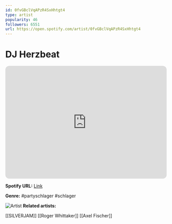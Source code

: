 ```yaml
---
id: 0fvGBclVqAPzR4SxHhtgt4
type: artist
popularity: 46
followers: 6551
url: https://open.spotify.com/artist/0fvGBclVqAPzR4SxHhtgt4
---
```

# DJ Herzbeat

<iframe style="border-radius:12px" src="https://open.spotify.com/embed/artist/0fvGBclVqAPzR4SxHhtgt4" width="100%" height="352" frameBorder="0" allowfullscreen="" allow="autoplay; clipboard-write; encrypted-media; fullscreen; picture-in-picture" loading="lazy"></iframe>

**Spotify URL:** [Link](https://open.spotify.com/artist/0fvGBclVqAPzR4SxHhtgt4)

**Genre:**  #partyschlager #schlager

![Artist](https://i.scdn.co/image/ab6761610000e5eb1112cd0b602cd71535d3ad98)
**Related artists:**

[[SILVERJAM]]
[[Roger Whittaker]]
[[Axel Fischer]]
